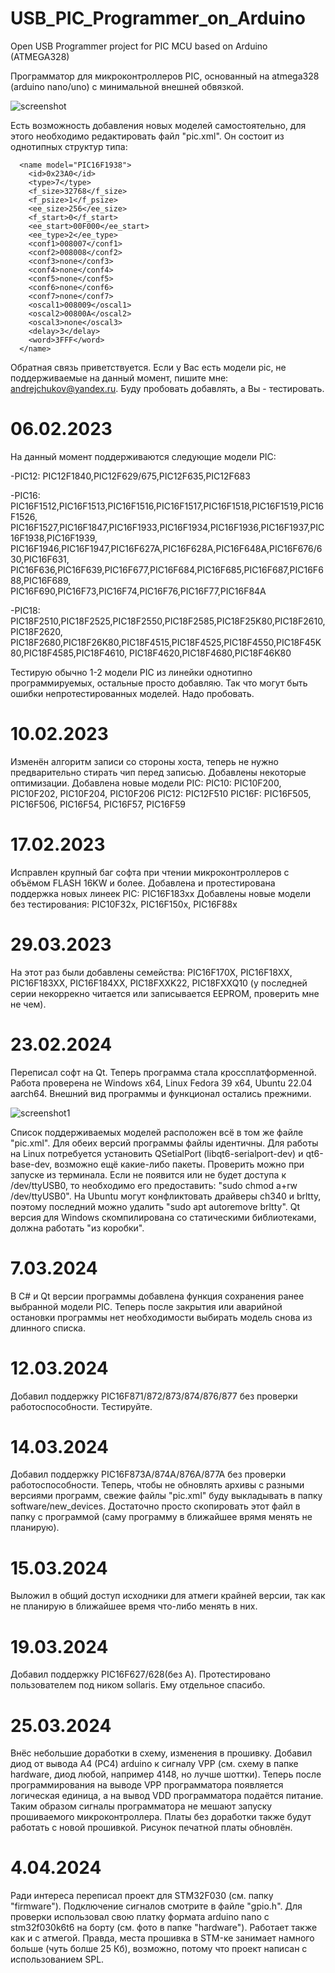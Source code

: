 # USB_PIC_Programmer_on_Arduino
Open USB Programmer project for PIC MCU based on Arduino (ATMEGA328)

Программатор для микроконтроллеров PIC, основанный на atmega328 (arduino nano/uno) с минимальной внешней обвязкой. 

![screenshot](https://github.com/AndrejChoo/USB-PIC-Programmer-on-Arduino/blob/main/software/soft.png)

Есть возможность добавления новых моделей самостоятельно, для этого необходимо редактировать файл "pic.xml". Он состоит из однотипных структур типа:

```
  <name model="PIC16F1938">
	<id>0x23A0</id>
	<type>7</type>
	<f_size>32768</f_size>
	<f_psize>1</f_psize>
	<ee_size>256</ee_size>
	<f_start>0</f_start>
	<ee_start>00F000</ee_start>
	<ee_type>2</ee_type>
	<conf1>008007</conf1>
	<conf2>008008</conf2>
	<conf3>none</conf3>
	<conf4>none</conf4>
	<conf5>none</conf5>
	<conf6>none</conf6>
	<conf7>none</conf7>
	<oscal1>008009</oscal1>
	<oscal2>00800A</oscal2>
	<oscal3>none</oscal3>
	<delay>3</delay>
	<word>3FFF</word>
  </name>
```

Обратная связь приветствуется. Если у Вас есть модели pic, не поддерживаемые на данный момент, пишите мне: andrejchukov@yandex.ru. Буду пробовать добавлять, а Вы - тестировать.

# 06.02.2023
На данный момент поддерживаются следующие модели PIC:

-PIC12: PIC12F1840,PIC12F629/675,PIC12F635,PIC12F683

-PIC16: PIC16F1512,PIC16F1513,PIC16F1516,PIC16F1517,PIC16F1518,PIC16F1519,PIC16F1526,
PIC16F1527,PIC16F1847,PIC16F1933,PIC16F1934,PIC16F1936,PIC16F1937,PIC16F1938,PIC16F1939,
PIC16F1946,PIC16F1947,PIC16F627A,PIC16F628A,PIC16F648A,PIC16F676/630,PIC16F631,
PIC16F636,PIC16F639,PIC16F677,PIC16F684,PIC16F685,PIC16F687,PIC16F688,PIC16F689,
PIC16F690,PIC16F73,PIC16F74,PIC16F76,PIC16F77,PIC16F84A

-PIC18: PIC18F2510,PIC18F2525,PIC18F2550,PIC18F2585,PIC18F25K80,PIC18F2610,PIC18F2620,
PIC18F2680,PIC18F26K80,PIC18F4515,PIC18F4525,PIC18F4550,PIC18F45K80,PIC18F4585,PIC18F4610,
PIC18F4620,PIC18F4680,PIC18F46K80

Тестирую обычно 1-2 модели PIC из линейки однотипно программируемых, остальные просто 
добавляю. Так что могут быть ошибки непротестированных моделей. Надо пробовать.

# 10.02.2023
Изменён алгоритм записи со стороны хоста, теперь не нужно предварительно стирать чип перед записью. Добавлены некоторые оптимизации.
Добавлена новые модели PIC:
PIC10: PIC10F200, PIC10F202, PIC10F204, PIC10F206
PIC12: PIC12F510
PIC16F: PIC16F505, PIC16F506, PIC16F54, PIC16F57, PIC16F59

# 17.02.2023
Исправлен крупный баг софта при чтении микроконтроллеров с объёмом FLASH 16KW и более.
Добавлена и протестирована поддержка новых линеек PIC:
PIC16F183xx
Добавлены новые модели без тестирования:
PIC10F32x, PIC16F150x, PIC16F88x

# 29.03.2023
На этот раз были добавлены семейства:
PIC16F170X, PIC16F18XX, PIC16F183XX, PIC16F184XX, PIC18FXXK22, PIC18FXXQ10 (у последней серии некоррекно читается или записывается EEPROM, проверить мне не чем).

# 23.02.2024
Переписал софт на Qt. Теперь программа стала кроссплатформенной. Работа проверена не Windows x64, Linux Fedora 39 x64, Ubuntu 22.04 aarch64. Внешний вид программы и функционал остались прежними.

![screenshot1](https://github.com/AndrejChoo/USB-PIC-Programmer-on-Arduino/blob/main/software/soft_Qt.png)

Список поддерживаемых моделей расположен всё в том же файле "pic.xml". Для обеих версий программы файлы идентичны.
Для работы на Linux потребуется установить QSetialPort (libqt6-serialport-dev) и qt6-base-dev, возможно ещё какие-либо пакеты. Проверить можно при запуске из терминала.
Если не появится или не будет доступа к /dev/ttyUSB0, то необходимо его предоставить: "sudo chmod a+rw /dev/ttyUSB0". На Ubuntu могут конфликтовать драйверы ch340 и brltty, поэтому последний можно удалить "sudo apt autoremove brltty".
Qt версия для Windows скомпилирована со статическими библиотеками, должна работать "из коробки".

# 7.03.2024

В С# и Qt версии программы добавлена функция сохранения ранее выбранной модели PIC. Теперь после закрытия или аварийной остановки программы нет необходимости выбирать модель снова из длинного списка.

# 12.03.2024

Добавил поддержку PIC16F871/872/873/874/876/877 без проверки работоспособности. Тестируйте.

# 14.03.2024

Добавил поддержку PIC16F873A/874A/876A/877A без проверки работоспособности.
Теперь, чтобы не обновлять архивы с разными версиями программ, свежие файлы "pic.xml" буду выкладывать в папку software/new_devices. Достаточно просто скопировать этот файл в папку с программой (саму программу в ближайшее врямя менять не планирую).

# 15.03.2024

Выложил в общий доступ исходники для атмеги крайней версии, так как не планирую в ближайшее время что-либо менять в них.

# 19.03.2024

Добавил поддержку PIC16F627/628(без А). Протестировано пользователем под ником sollaris. Ему отдельное спасибо. 

# 25.03.2024

Внёс небольшие доработки в схему, изменения в прошивку. Добавил диод от вывода A4 (PC4) arduino к сигналу VPP (см. схему в папке hardware, диод любой, например 4148, но лучше шоттки). Теперь после программирования на выводе VPP программатора появляется логическая единица, а на вывод VDD программатора подаётся питание. Таким образом сигналы программатора не мешают запуску прошиваемого микроконтроллера.
Платы без доработки также будут работать с новой прошивкой. Рисунок печатной платы обновлён.

# 4.04.2024

Ради интереса переписал проект для STM32F030 (см. папку "firmware"). Подключение сигналов смотрите в файле "gpio.h". Для проверки использовал свою платку формата arduino nano с stm32f030k6t6 на борту (см. фото в папке "hardware"). Работает также как и с атмегой. Правда, места прошивка в STM-ке занимает намного больше (чуть болше 25 Кб), возможно, потому что проект написан с использованием SPL.
